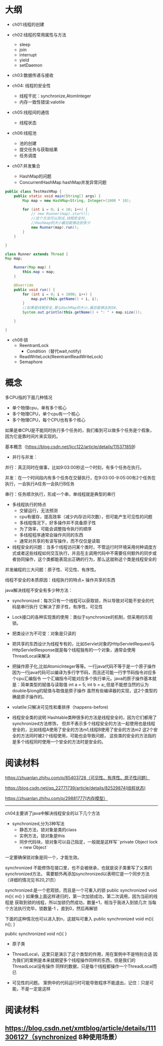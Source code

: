 # 大纲
- ch01:线程的创建
- ch02:线程的常用属性与方法
    - sleep
    - join
    - interrupt
    - yield
    - setDaemon
- ch03:数据传递与接收
- ch04: 线程的安全性
    - 线程干扰：synchronize,AtomInteger
    - 内存一致性错误:valotile

- ch05:线程间的通信
  - 线程状态
  
- ch06:线程池
  - 池的创建
  - 提交任务与获取结果
  - 任务调度

- ch07:并发集合
  - HashMap的问题
  - ConcurrentHashMap
hashMap并发异常问题

```java
public class TestHashMap {
    public static void main(String[] args) {
        Map map = new HashMap<String, Integer>(1000 * 10);

        for (int i = 0; i < 10; i++) {
            // new Runner(map).start();
            //这个方法可以测试,线程安全时,
            //Hashmap的大小最后能够达到多少 
            new Runner(map).run();
        }
    }

}

class Runner extends Thread {
Map map;

    Runner(Map map) {
        this.map = map;
    }

    @Override
    public void run() {
        for (int i = 0; i < 1000; i++) {
            map.put(this.getName() + i, i);
        }
        //如果是线程安全,那么HashMap的大小,最后能够达到1W.           
        System.out.println(this.getName() + ": " + map.size());

    }

}
```


- ch08:锁
    - ReentrantLock
      - Condition（替代wait,notify)
    - ReadWriteLock(ReentrantReadWriteLock)
    - Semaphore

# 概念

多CPU指的下面几种情况

- 单个物理cpu，单有多个核心
- 多个物理CPU，单个cpu有一个核心
- 多个物理CPU，每个CPU也有多个核心

如果是单CPU是不能同时执行多个任务的，我们看到可以做多个任务是个假象，因为它是靠时间片来实现的。


基本概念（https://blog.csdn.net/ljcc122/article/details/115371859)
- 并行与并发：

并行：真正同时在做事，比如9:03:00秒这一个时刻，有多个任务在执行。

并发：在一个时间段内有多个任务在交替执行，在9:03:00-9:05:00有2个任务在执行，一会执行A任务一会执行B任务

串行：任务顺次执行，形成一个串，单线程就是典型的串行

- 多线程执行的特点
  - 交替运行，无法预测
  - cpu有缓存，提高效率（减少内存访问次数），但可能产生可见性的问题
  - 多线程情况下，好多操作并不具备原子性
  - 为了效率，可能会调整指令执行的顺序
  - 多线程程序通常会操作共同的东西
  - 通常对共享的有读写操作，而不仅仅是读取
- 线程安全的问题：当多个线程访问某个类时，不管运行时环境采用何种调度方式或者这些线程如何交互执行，并且在主调用代码中不需要任何额外的同步或者协同操作，这个类都能表现出正确的行为，那么这就称这个类是线程安全的

并发编程的三大问题：原子性、可见性、有序性。

线程不安全的本质原因：线程执行的特点+ 操作共享的东西

java解决线程不安全有多少种方法：

- synchronized：每次只有一个线程可以获取锁，所以导致对可能不安全的代码是串行执行
    它解决了原子性，有序性，可见性
- Lock接口的各种实现类的使用：类似于synchronize的机制，但采用的乐观锁。
- 把类设计为不可变：对象是只读的
- 把共享的东西设计为线程专有的，比如Servlet对象的HttpServletRequest与HttpServletResponse就是每个线程独有的一个对象，通常会使用ThreadLocal来解决
- 把操作原子化,比如AtomicInteger等等。一行java代码不等于是一个原子操作
  因为一行java代码可以编译为多行字节码，而且还可能一行字节码指令对应多个cpu汇编指令
  一个汇编指令可能对应多个执行单元。java的原子操作基本就是：简单类型的赋值与读取值
  int a = 5; int b = a;,但是不能想当然的认为double与long的赋值与取值是原子操作
  虽然有些编译器的实现，这2个类型的确是原子操作的。
- volatile:只解决可见性和重排序（happens-before)


- 线程安全类的说明
 Hashtable类种很多的方法是线程安全的，因为它们都用了synchronized方法修饰，
  但并不表示多个线程安全的方法一起使用也是线程安全的，比如线程A使用了安全的方法m1,线程B使用了安全的方法m2
  这2个安全的方法同时被2个线程使用，可能也会导致问题，
  这些类的安全的方法指的是多个线程同时使用一个安全的方法时是安全的。


# 阅读材料

https://zhuanlan.zhihu.com/p/85403728（可见性、有序性、原子性问题）

https://blog.csdn.net/qq_22771739/article/details/82529874(线程状态)

https://zhuanlan.zhihu.com/p/29881777(内存模型）

--------------------------------------------------------
ch04主要讲了java中解决线程安全的以下几个方法 

- synchronized,分为3种写法
  - 静态方法，锁对象是类的class
  - 实例方法，锁对象是this
  - 同步代码块，锁对象可以自己指定，一般就是这样写``private Object lock = new Object`

一定要确保锁对象是同一个，才能生效。

synchronized 不能修饰在接口里，也不会被继承，也就是说子类重写了父类的synchronized方法，
需要额外再添加synchronized以表明它是一个同步方法（详细的情况见书20,21页）

synchronized:是一个悲观锁，而且是一个可重入的锁
public synchronized void m(){
m()
}
如果像上面这样递归的，第一次加锁成功，第二次调用，因为当前的线程是
获取到锁的线程，所以加锁仍然成功，数量+1，相当于我进入到锁几次
当每个方法执行完毕，锁数量-1 ，直到0，然后再解锁

下面的这种情况也可以进入到n，这就叫可重入
public synchronized void m(){
n();
}

public synchronized void n(){
}

- 原子类
- ThreadLocal，这里只是演示了这个类型的作用，用在案例中不是特别合适
  因为我们的案例是本来就期望多个线程操作同样的东西，但是我们的ThreadLocal没有操作
  同样的数据，只是每个线程都操作一个ThreadLocal而已


- 可见性的问题。
  案例中的代码运行时可能导致程序不能退出，记住：只是可能，不是一定是这样

# 阅读材料
https://blog.csdn.net/xmtblog/article/details/111306127（synchronized 8种使用场景）
---------------------------------------------------------------------------------